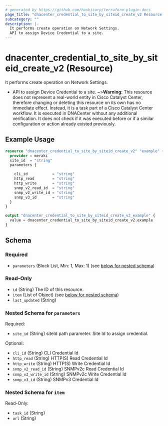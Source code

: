 ```yaml
---
# generated by https://github.com/hashicorp/terraform-plugin-docs
page_title: "dnacenter_credential_to_site_by_siteid_create_v2 Resource - terraform-provider-dnacenter"
subcategory: ""
description: |-
  It performs create operation on Network Settings.
  API to assign Device Credential to a site.
---
```


# dnacenter_credential_to_site_by_siteid_create_v2 (Resource)

It performs create operation on Network Settings.

- API to assign Device Credential to a site.
~>**Warning:**
This resource does not represent a real-world entity in Cisco Catalyst Center, therefore changing or deleting this resource on its own has no immediate effect.
Instead, it is a task part of a Cisco Catalyst Center workflow. It is executed in DNACenter without any additional verification. It does not check if it was executed before or if a similar configuration or action already existed previously.

## Example Usage

```terraform
resource "dnacenter_credential_to_site_by_siteid_create_v2" "example" {
  provider = meraki
  site_id  = "string"
  parameters {

    cli_id           = "string"
    http_read        = "string"
    http_write       = "string"
    snmp_v2_read_id  = "string"
    snmp_v2_write_id = "string"
    snmp_v3_id       = "string"
  }
}

output "dnacenter_credential_to_site_by_siteid_create_v2_example" {
  value = dnacenter_credential_to_site_by_siteid_create_v2.example
}
```

<!-- schema generated by tfplugindocs -->
## Schema

### Required

- `parameters` (Block List, Min: 1, Max: 1) (see [below for nested schema](#nestedblock--parameters))

### Read-Only

- `id` (String) The ID of this resource.
- `item` (List of Object) (see [below for nested schema](#nestedatt--item))
- `last_updated` (String)

<a id="nestedblock--parameters"></a>
### Nested Schema for `parameters`

Required:

- `site_id` (String) siteId path parameter. Site Id to assign credential.

Optional:

- `cli_id` (String) CLI Credential Id
- `http_read` (String) HTTP(S) Read Credential Id
- `http_write` (String) HTTP(S) Write Credential Id
- `snmp_v2_read_id` (String) SNMPv2c Read Credential Id
- `snmp_v2_write_id` (String) SNMPv2c Write Credential Id
- `snmp_v3_id` (String) SNMPv3 Credential Id


<a id="nestedatt--item"></a>
### Nested Schema for `item`

Read-Only:

- `task_id` (String)
- `url` (String)
